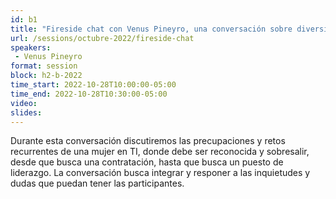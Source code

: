 ```yaml
---
id: b1
title: "Fireside chat con Venus Pineyro, una conversación sobre diversidad e inclusión."
url: /sessions/octubre-2022/fireside-chat
speakers:
 - Venus Pineyro
format: session
block: h2-b-2022
time_start: 2022-10-28T10:00:00-05:00
time_end: 2022-10-28T10:30:00-05:00
video:
slides:
---
```


Durante esta conversación discutiremos las precupaciones y retos recurrentes de una mujer en TI, donde debe ser reconocida y sobresalir, desde que busca una contratación, hasta que busca un puesto de liderazgo. La conversación busca integrar y responer a las inquietudes y dudas que puedan tener las participantes.
